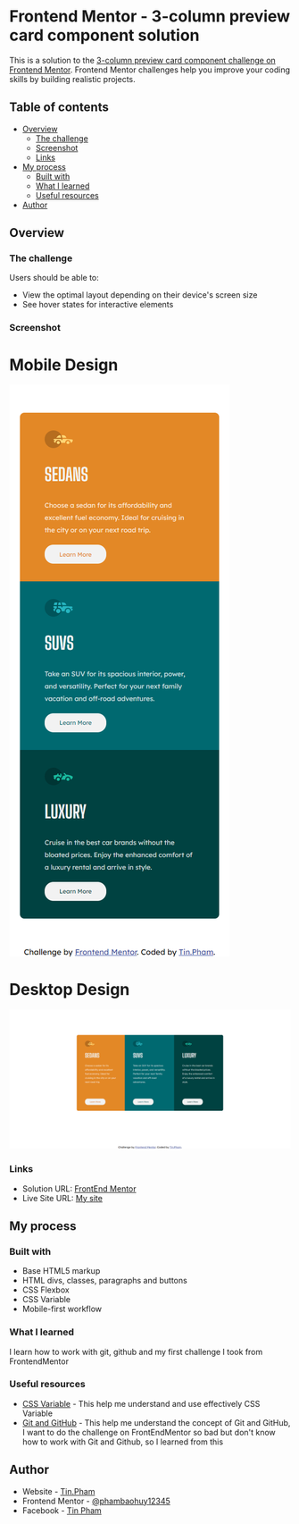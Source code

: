 # Frontend Mentor - 3-column preview card component solution

This is a solution to the [3-column preview card component challenge on Frontend Mentor](https://www.frontendmentor.io/challenges/3column-preview-card-component-pH92eAR2-). Frontend Mentor challenges help you improve your coding skills by building realistic projects. 

## Table of contents

- [Overview](#overview)
  - [The challenge](#the-challenge)
  - [Screenshot](#screenshot)
  - [Links](#links)
- [My process](#my-process)
  - [Built with](#built-with)
  - [What I learned](#what-i-learned)
  - [Useful resources](#useful-resources)
- [Author](#author)

## Overview

### The challenge

Users should be able to:

- View the optimal layout depending on their device's screen size
- See hover states for interactive elements

### Screenshot

# Mobile Design
![](./screenshot/mobile-design.png)

# Desktop Design
![](./screenshot/desktop-design.png)

### Links

- Solution URL: [FrontEnd Mentor](https://www.frontendmentor.io/solutions/mobilefirst-solution-using-css-flexbox-vmQl9JXOY)
- Live Site URL: [My site](https://pensive-johnson-68c709.netlify.app)

## My process

### Built with

- Base HTML5 markup
- HTML divs, classes, paragraphs and buttons
- CSS Flexbox
- CSS Variable
- Mobile-first workflow

### What I learned

I learn how to work with git, github and my first challenge I took from FrontendMentor



### Useful resources

- [CSS Variable](https://www.youtube.com/watch?v=PHO6TBq_auI&list=PL4-IK0AVhVjOT2KBB5TSbD77OmfHvtqUim) - This help me understand and use effectively CSS Variable
- [Git and GitHub](https://www.youtube.com/watch?v=BCQHnlnPusY&list=PLRqwX-V7Uu6ZF9C0YMKuns9sLDzK6zoiV) - This help me understand the concept of Git and GitHub, I want to do the challenge on FrontEndMentor so bad but don't know how to work with Git and Github, so I learned from this

## Author

- Website - [Tin.Pham](https://github.com/tin-pham)
- Frontend Mentor - [@phambaohuy12345](https://www.frontendmentor.io/profile/phambaohuy12345)
- Facebook - [Tin Pham](https://www.facebook.com/joseph.webdev)

